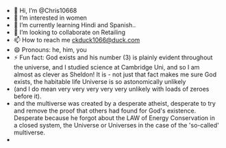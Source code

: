 - 👋 Hi, I’m @Chris10668
- 👀 I’m interested in women
- 🌱 I’m currently learning Hindi and Spanish..
- 💞️ I’m looking to collaborate on Retailing
- 📫 How to reach me ckduck1066@duck.com
- 😄 Pronouns: he, him, you
- ⚡ Fun fact: God exists and his number (3) is plainly evident throughout the universe, and I studied science at Cambridge Uni, and so I am almost as clever as Sheldon! It is -  not just that fact makes me sure God exists, the habitable life Universe is so astonomically unlikely 
 - (and I do mean very very very very very unlikely with loads of zeroes before it).
- and the multiverse was created by a desperate atheist, desperate to try and remove the proof that others had found for God's existence. Desperate because he forgot about the     LAW of Energy Conservation in a closed system, the Universe or Universes in the case of the 'so-called' multiverse.
- 

<!---
Chris10668/Chris10668 is a ✨ special ✨ repository because its `README.md` (this file) appears on your GitHub profile.
You can click the Preview link to take a look at your changes.
God really exists and I can prove it! Whereas the all the new atheists have zero, they do not and almost certainly cannot have any proof for the multiverse theory! Therefore it should never be taught as if it were science!
--->
